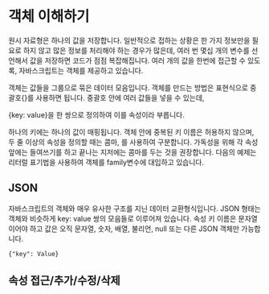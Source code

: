 # 객체 이해하기

원시 자료형은 하나의 값을 저장합니다.
일반적으로 접하는 상황은 한 가지 정보만을 필요로 하지 않고 많은 정보를 처리해야 하는 경우가 많은데, 여러 번 몇십 개의 변수를 선언해서 값을 저장하면 코드가 점점 복잡해집니다. 여러 개의 값을 한번에 접근할 수 있도록, 자바스크립트는 객체를 제공하고 있습니다.

객체는 값들을 그룹으로 묶은 데이터 모음입니다. 객체를 만드는 방법은 표현식으로 중괄호{}를 사용하면 됩니다. 중괄호 안에 여러 값들을 넣을 수 있는데,

{key: value}을 한 쌍으로 정의하여 이를 속성이라 부릅니다.

하나의 키에는 하나의 값이 매핑됩니다. 객체 안에 중복된 키 이름은 허용하지 않으며, 두 줄 이상의 속성을 정의할 때는 콤마, 를 사용하여 구분합니다. 가독성을 위해 각 속성 앞에는 들여쓰기를 하고 끝나는 지저에는 콤마를 두는 것을 권장합니다. 다음의 예제는 리터럴 표기법을 사용하여 객체를 family변수에 대입하고 있습니다.

## JSON

자바스크립트의 객체와 매우 유사한 구조를 지닌 데이터 교환형식입니다.
JSON 형태는 객체와 비슷하게 key: value 쌍의 모음들로 이루어져 있습니다.
속성 키 이름은 문자열이어야 하고 값은 오직 문자열, 숫자, 배열, 불리언, null 또는 다른 JSON 객체만 가능합니다.

```
{"key": Value}
```

## 속성 접근/추가/수정/삭제

